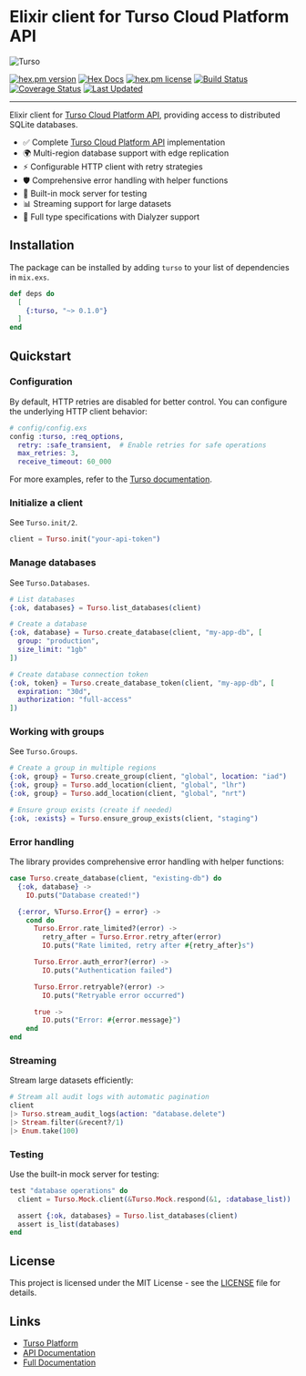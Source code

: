# Elixir client for Turso Cloud Platform API

![Turso](https://turso.tech/logokit/turso-logo-illustrated.png)

[![hex.pm version](https://img.shields.io/hexpm/v/turso.svg)](https://hex.pm/packages/turso)
[![Hex Docs](https://img.shields.io/badge/hex-docs-lightgreen.svg)](https://hexdocs.pm/turso/)
[![hex.pm license](https://img.shields.io/hexpm/l/turso.svg)](https://github.com/vitalis/turso/blob/main/LICENSE)
[![Build Status](https://github.com/vitalis/turso/workflows/CI/badge.svg)](https://github.com/vitalis/turso/actions)
[![Coverage Status](https://coveralls.io/repos/github/vitalis/turso/badge.svg?branch=main)](https://coveralls.io/github/vitalis/turso?branch=main)
[![Last Updated](https://img.shields.io/github/last-commit/vitalis/turso.svg)](https://github.com/vitalis/turso/commits/main)

---

Elixir client for [Turso Cloud Platform API](https://turso.tech), providing access to distributed SQLite databases.

- ✅ Complete [Turso Cloud Platform API](https://docs.turso.tech/api-reference) implementation
- 🌍 Multi-region database support with edge replication
- ⚡ Configurable HTTP client with retry strategies
- 🛡️ Comprehensive error handling with helper functions
- 🧪 Built-in mock server for testing
- 📊 Streaming support for large datasets
- 🔧 Full type specifications with Dialyzer support

## Installation

The package can be installed by adding `turso` to your list of dependencies in `mix.exs`.

```elixir
def deps do
  [
    {:turso, "~> 0.1.0"}
  ]
end
```

## Quickstart

### Configuration

By default, HTTP retries are disabled for better control. You can configure the underlying HTTP client behavior:

```elixir
# config/config.exs
config :turso, :req_options,
  retry: :safe_transient,  # Enable retries for safe operations
  max_retries: 3,
  receive_timeout: 60_000
```

For more examples, refer to the [Turso documentation](https://hexdocs.pm/turso).

### Initialize a client

See `Turso.init/2`.

```elixir
client = Turso.init("your-api-token")
```

### Manage databases

See `Turso.Databases`.

```elixir
# List databases
{:ok, databases} = Turso.list_databases(client)

# Create a database
{:ok, database} = Turso.create_database(client, "my-app-db", [
  group: "production",
  size_limit: "1gb"
])

# Create database connection token
{:ok, token} = Turso.create_database_token(client, "my-app-db", [
  expiration: "30d",
  authorization: "full-access"
])
```

### Working with groups

See `Turso.Groups`.

```elixir
# Create a group in multiple regions
{:ok, group} = Turso.create_group(client, "global", location: "iad")
{:ok, group} = Turso.add_location(client, "global", "lhr")
{:ok, group} = Turso.add_location(client, "global", "nrt")

# Ensure group exists (create if needed)
{:ok, :exists} = Turso.ensure_group_exists(client, "staging")
```

### Error handling

The library provides comprehensive error handling with helper functions:

```elixir
case Turso.create_database(client, "existing-db") do
  {:ok, database} ->
    IO.puts("Database created!")

  {:error, %Turso.Error{} = error} ->
    cond do
      Turso.Error.rate_limited?(error) ->
        retry_after = Turso.Error.retry_after(error)
        IO.puts("Rate limited, retry after #{retry_after}s")

      Turso.Error.auth_error?(error) ->
        IO.puts("Authentication failed")

      Turso.Error.retryable?(error) ->
        IO.puts("Retryable error occurred")

      true ->
        IO.puts("Error: #{error.message}")
    end
end
```

### Streaming

Stream large datasets efficiently:

```elixir
# Stream all audit logs with automatic pagination
client
|> Turso.stream_audit_logs(action: "database.delete")
|> Stream.filter(&recent?/1)
|> Enum.take(100)
```

### Testing

Use the built-in mock server for testing:

```elixir
test "database operations" do
  client = Turso.Mock.client(&Turso.Mock.respond(&1, :database_list))

  assert {:ok, databases} = Turso.list_databases(client)
  assert is_list(databases)
end
```

## License

This project is licensed under the MIT License - see the [LICENSE](LICENSE) file for details.

## Links

- [Turso Platform](https://turso.tech)
- [API Documentation](https://docs.turso.tech/api-reference)
- [Full Documentation](https://hexdocs.pm/turso)
